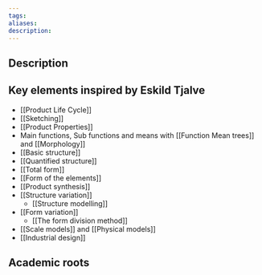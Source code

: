 ```yaml
---
tags: 
aliases: 
description:
---
```


## Description


## Key elements inspired by Eskild Tjalve
- [[Product Life Cycle]]
- [[Sketching]]
- [[Product Properties]]
- Main functions, Sub functions and means with [[Function Mean trees]] and [[Morphology]]
- [[Basic structure]]
- [[Quantified structure]]
- [[Total form]]
- [[Form of the elements]]
- [[Product synthesis]]
- [[Structure variation]]
	- [[Structure modelling]]
- [[Form variation]]
	- [[The form division method]]
- [[Scale models]] and [[Physical models]]
- [[Industrial design]]



## Academic roots
